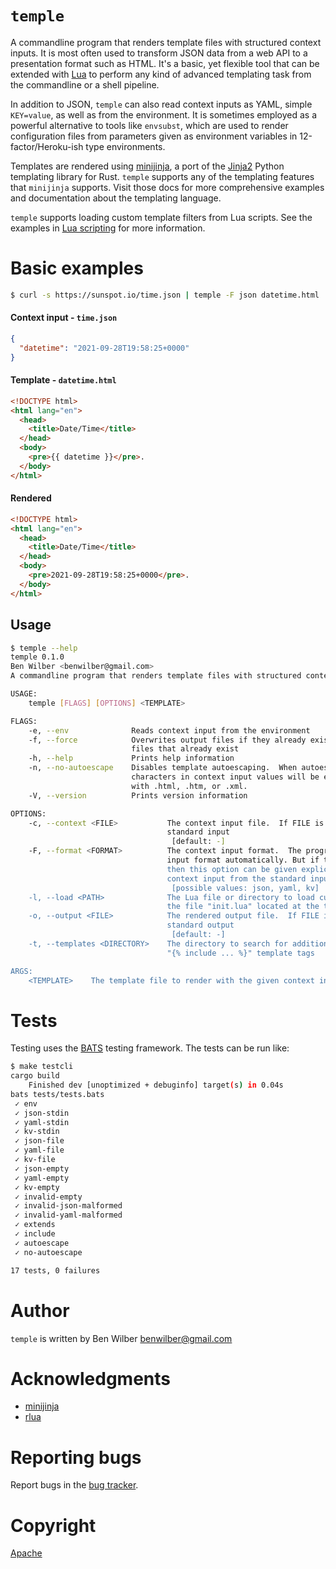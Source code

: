 # `temple`

A commandline program that renders template files with structured context inputs.  It is most often used to transform JSON data from a web API to a presentation format such as HTML.  It's a basic, yet flexible tool that can be extended with [Lua](https://www.lua.org/) to perform any kind of advanced templating task from the commandline or a shell pipeline.

In addition to JSON, `temple` can also read context inputs as YAML, simple `KEY=value`, as well as from the environment.  It is sometimes employed as a powerful alternative to tools like `envsubst`, which are used to render configuration files from parameters given as environment variables in 12-factor/Heroku-ish type environments.

Templates are rendered using [minijinja](https://github.com/mitsuhiko/minijinja), a port of the [Jinja2](https://jinja2docs.readthedocs.io/en/stable/) Python templating library for Rust.  `temple` supports any of the templating features that `minijinja` supports.  Visit those docs for more comprehensive examples and documentation about the templating language.

`temple` supports loading custom template filters from Lua scripts.  See the examples in [Lua scripting](#lua-scripting) for more information.


# Basic examples
```sh
$ curl -s https://sunspot.io/time.json | temple -F json datetime.html
```
#### Context input - `time.json`

```json
{
  "datetime": "2021-09-28T19:58:25+0000"
}
```

#### Template - `datetime.html`

```html
<!DOCTYPE html>
<html lang="en">
  <head>
    <title>Date/Time</title>
  </head>
  <body>
    <pre>{{ datetime }}</pre>.
  </body>
</html>
```

#### Rendered

```html
<!DOCTYPE html>
<html lang="en">
  <head>
    <title>Date/Time</title>
  </head>
  <body>
    <pre>2021-09-28T19:58:25+0000</pre>.
  </body>
</html>
```

## Usage

```sh
$ temple --help
temple 0.1.0
Ben Wilber <benwilber@gmail.com>
A commandline program that renders template files with structured context inputs

USAGE:
    temple [FLAGS] [OPTIONS] <TEMPLATE>

FLAGS:
    -e, --env              Reads context input from the environment
    -f, --force            Overwrites output files if they already exist.  By default, the program will not overwite
                           files that already exist
    -h, --help             Prints help information
    -n, --no-autoescape    Disables template autoescaping.  When autoescaping is on, which is the default, special
                           characters in context input values will be escaped when rendering template files that end
                           with .html, .htm, or .xml.
    -V, --version          Prints version information

OPTIONS:
    -c, --context <FILE>           The context input file.  If FILE is a single dash ("-"), or absent, reads from the
                                   standard input
                                    [default: -]
    -F, --format <FORMAT>          The context input format.  The program will normally try to discover the context
                                   input format automatically. But if that doesn't work, or yields unexpected results,
                                   then this option can be given explicitly.  This is most often required when reading
                                   context input from the standard input
                                    [possible values: json, yaml, kv]
    -l, --load <PATH>              The Lua file or directory to load custom scripts.  If PATH is a directory, then loads
                                   the file "init.lua" located at the top-level
    -o, --output <FILE>            The rendered output file.  If FILE is a single dash ("-"), or absent, writes to the
                                   standard output
                                    [default: -]
    -t, --templates <DIRECTORY>    The directory to search for additional templates for use with "{% extends ... %}" or
                                   "{% include ... %}" template tags

ARGS:
    <TEMPLATE>    The template file to render with the given context input
```

# Tests
Testing uses the [BATS](https://github.com/sstephenson/bats) testing framework.  The tests can be run like:

```sh
$ make testcli
cargo build
    Finished dev [unoptimized + debuginfo] target(s) in 0.04s
bats tests/tests.bats
 ✓ env
 ✓ json-stdin
 ✓ yaml-stdin
 ✓ kv-stdin
 ✓ json-file
 ✓ yaml-file
 ✓ kv-file
 ✓ json-empty
 ✓ yaml-empty
 ✓ kv-empty
 ✓ invalid-empty
 ✓ invalid-json-malformed
 ✓ invalid-yaml-malformed
 ✓ extends
 ✓ include
 ✓ autoescape
 ✓ no-autoescape

17 tests, 0 failures
```

# Author

`temple` is written by Ben Wilber <benwilber@gmail.com>

# Acknowledgments

* [minijinja](https://github.com/mitsuhiko/minijinja)
* [rlua](https://github.com/amethyst/rlua)

# Reporting bugs
Report bugs in the [bug tracker](https://github.com/benwilber/temple/issues).

# Copyright
[Apache](LICENSE)
